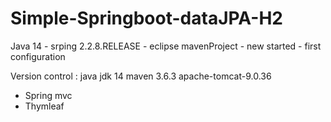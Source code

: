 # Simple-Springboot-dataJPA-H2
Java 14 - srping 2.2.8.RELEASE - eclipse mavenProject - new started - first configuration

Version control :
  java jdk 14
  maven 3.6.3
  apache-tomcat-9.0.36

+ Spring mvc 
+ Thymleaf

  
